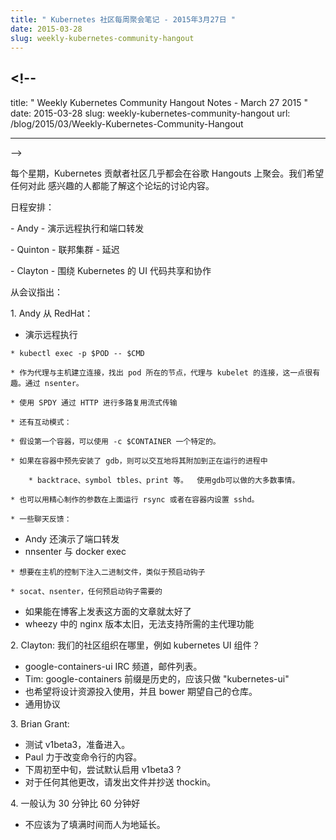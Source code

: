```yaml
---
title: " Kubernetes 社区每周聚会笔记 - 2015年3月27日 "
date: 2015-03-28
slug: weekly-kubernetes-community-hangout
---
```


## <!--

title: " Weekly Kubernetes Community Hangout Notes - March 27 2015 " date:
2015-03-28 slug: weekly-kubernetes-community-hangout url:
/blog/2015/03/Weekly-Kubernetes-Community-Hangout

---

-->

<!--
Every week the Kubernetes contributing community meet virtually over Google Hangouts. We want anyone who's interested to know what's discussed in this forum.
-->

每个星期，Kubernetes 贡献者社区几乎都会在谷歌 Hangouts 上聚会。我们希望任何对此
感兴趣的人都能了解这个论坛的讨论内容。

<!--
Agenda:
-->

日程安排：

<!--

\- Andy - demo remote execution and port forwarding

\- Quinton - Cluster federation - Postponed

\- Clayton - UI code sharing and collaboration around Kubernetes

-->

\- Andy - 演示远程执行和端口转发

\- Quinton - 联邦集群 - 延迟

\- Clayton - 围绕 Kubernetes 的 UI 代码共享和协作

<!--
Notes from meeting:
-->

从会议指出：

<!--

1\. Andy from RedHat:

-->

1\. Andy 从 RedHat：

<!--

* Demo remote execution

-->

- 演示远程执行

<!--

    * kubectl exec -p $POD -- $CMD

    * Makes a connection to the master as proxy, figures out which node the pod is on, proxies connection to kubelet, which does the interesting bit.  via nsenter.

    * Multiplexed streaming over HTTP using SPDY

    * Also interactive mode:

    * Assumes first container.  Can use -c $CONTAINER to pick a particular one.

    * If have gdb pre-installed in container, then can interactively attach it to running process

        * backtrace, symbol tbles, print, etc.  Most things you can do with gdb.

    * Can also with careful flag crafting run rsync over this or set up sshd inside container.

    * Some feedback via chat:

-->

    * kubectl exec -p $POD -- $CMD

    * 作为代理与主机建立连接，找出 pod 所在的节点，代理与 kubelet 的连接，这一点很有趣。通过 nsenter。

    * 使用 SPDY 通过 HTTP 进行多路复用流式传输

    * 还有互动模式：

    * 假设第一个容器，可以使用 -c $CONTAINER 一个特定的。

    * 如果在容器中预先安装了 gdb，则可以交互地将其附加到正在运行的进程中

        * backtrace、symbol tbles、print 等。  使用gdb可以做的大多数事情。

    * 也可以用精心制作的参数在上面运行 rsync 或者在容器内设置 sshd。

    * 一些聊天反馈：

<!--

* Andy also demoed port forwarding
* nsenter vs. docker exec

-->

- Andy 还演示了端口转发
- nnsenter 与 docker exec

<!--

    * want to inject a binary under control of the host, similar to pre-start hooks

    * socat, nsenter, whatever the pre-start hook needs

-->

    * 想要在主机的控制下注入二进制文件，类似于预启动钩子

    * socat、nsenter，任何预启动钩子需要的

<!--

* would be nice to blog post on this
* version of nginx in wheezy is too old to support needed master-proxy functionality

-->

- 如果能在博客上发表这方面的文章就太好了
- wheezy 中的 nginx 版本太旧，无法支持所需的主代理功能

<!--

2\. Clayton: where are we wrt a community organization for e.g. kubernetes UI components?

* google-containers-ui IRC channel, mailing list.
* Tim: google-containers prefix is historical, should just do "kubernetes-ui"
* also want to put design resources in, and bower expects its own repo.
* General agreement

-->

2\. Clayton: 我们的社区组织在哪里，例如 kubernetes UI 组件？

- google-containers-ui IRC 频道，邮件列表。
- Tim: google-containers 前缀是历史的，应该只做 "kubernetes-ui"
- 也希望将设计资源投入使用，并且 bower 期望自己的仓库。
- 通用协议

<!--

3\. Brian Grant:

* Testing v1beta3, getting that ready to go in.
* Paul working on changes to commandline stuff.
* Early to mid next week, try to enable v1beta3 by default?
* For any other changes, file issue and CC thockin.

-->

3\. Brian Grant:

- 测试 v1beta3，准备进入。
- Paul 力于改变命令行的内容。
- 下周初至中旬，尝试默认启用 v1beta3 ?
- 对于任何其他更改，请发出文件并抄送 thockin。

<!--

4\. General consensus that 30 minutes is better than 60

-->

4\. 一般认为 30 分钟比 60 分钟好

<!--

* Shouldn't artificially try to extend just to fill time.

-->

- 不应该为了填满时间而人为地延长。
